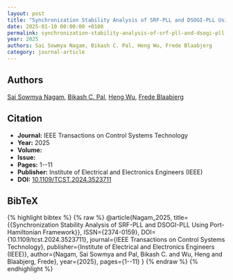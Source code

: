 ```yaml
---
layout: post
title: "Synchronization Stability Analysis of SRF-PLL and DSOGI-PLL Using Port-Hamiltonian Framework"
date: 2025-01-10 00:00:00 +0100
permalink: synchronization-stability-analysis-of-srf-pll-and-dsogi-pll-using-port-hamiltonian-framework
year: 2025
authors: Sai Sowmya Nagam, Bikash C. Pal, Heng Wu, Frede Blaabjerg
category: journal-article
---
```

 
## Authors
[Sai Sowmya Nagam](authors/sai-sowmya-nagam), [Bikash C. Pal](authors/bikash-c-pal), [Heng Wu](authors/heng-wu), [Frede Blaabjerg](authors/frede-blaabjerg)
 
## Citation
- **Journal:** IEEE Transactions on Control Systems Technology
- **Year:** 2025
- **Volume:** 
- **Issue:** 
- **Pages:** 1--11
- **Publisher:** Institute of Electrical and Electronics Engineers (IEEE)
- **DOI:** [10.1109/TCST.2024.3523711](https://doi.org/10.1109/TCST.2024.3523711)
 
## BibTeX
{% highlight bibtex %}
{% raw %}
@article{Nagam_2025,
  title={{Synchronization Stability Analysis of SRF-PLL and DSOGI-PLL Using Port-Hamiltonian Framework}},
  ISSN={2374-0159},
  DOI={10.1109/tcst.2024.3523711},
  journal={IEEE Transactions on Control Systems Technology},
  publisher={Institute of Electrical and Electronics Engineers (IEEE)},
  author={Nagam, Sai Sowmya and Pal, Bikash C. and Wu, Heng and Blaabjerg, Frede},
  year={2025},
  pages={1--11}
}
{% endraw %}
{% endhighlight %}
 
